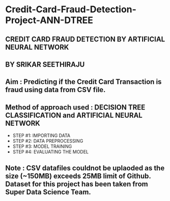 # Credit-Card-Fraud-Detection-Project-ANN-DTREE

## CREDIT CARD FRAUD DETECTION BY ARTIFICIAL NEURAL NETWORK
  ## BY SRIKAR SEETHIRAJU
  
## Aim : Predicting if the Credit Card Transaction is fraud using data from CSV file.

## Method of approach used : DECISION TREE CLASSIFICATION and ARTIFICIAL NEURAL NETWORK

  - STEP #1: IMPORTING DATA
  - STEP #2: DATA PREPROCESSING
  - STEP #3: MODEL TRAINING
  - STEP #4: EVALUATING THE MODEL

## Note : CSV datafiles couldnot be uplaoded as the size (~150MB) exceeds 25MB limit of Github. Dataset for this project has been taken from Super Data Science Team.
